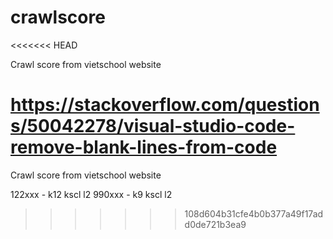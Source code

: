 # crawlscore
<<<<<<< HEAD

Crawl score from vietschool website

https://stackoverflow.com/questions/50042278/visual-studio-code-remove-blank-lines-from-code
=======
Crawl score from vietschool website 


122xxx - k12 kscl l2
990xxx - k9 kscl l2
>>>>>>> 108d604b31cfe4b0b377a49f17add0de721b3ea9
